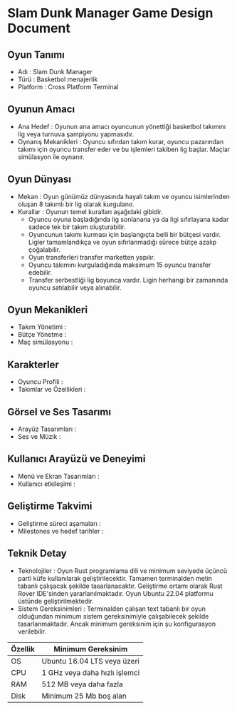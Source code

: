 # Slam Dunk Manager Game Design Document

## Oyun Tanımı

- Adı  : Slam Dunk Manager
- Türü : Basketbol menajerlik
- Platform : Cross Platform Terminal

## Oyunun Amacı

- Ana Hedef : Oyunun ana amacı oyuncunun yönettiği basketbol takımını lig veya turnuva şampiyonu yapmasıdır.
- Oynanış Mekanikleri : Oyuncu sıfırdan takım kurar, oyuncu pazarından takımı için oyuncu transfer eder ve bu işlemleri takiben lig başlar. Maçlar simülasyon ile oynanır.

## Oyun Dünyası

- Mekan : Oyun günümüz dünyasında hayali takım ve oyuncu isimlerinden oluşan 8 takımlı bir lig olarak kurgulanır.
- Kurallar : Oyunun temel kuralları aşağıdaki gibidir.
  - Oyuncu oyuna başladığında lig sonlanana ya da ligi sıfırlayana kadar sadece tek bir takım oluşturabilir.
  - Oyuncunun takımı kurması için başlangıçta belli bir bütçesi vardır. Ligler tamamlandıkça ve oyun sıfırlanmadığı sürece bütçe azalıp çoğalabilir.
  - Oyun transferleri transfer marketten yapılır.
  - Oyuncu takımını kurguladığında maksimum 15 oyuncu transfer edebilir.
  - Transfer serbestliği lig boyunca vardır. Ligin herhangi bir zamanında oyuncu satılabilir veya alınabilir.

## Oyun Mekanikleri

- Takım Yönetimi :
- Bütçe Yönetme :
- Maç simülasyonu : 

## Karakterler

- Oyuncu Profili :
- Takımlar ve Özellikleri :

## Görsel ve Ses Tasarımı

- Arayüz Tasarımları :
- Ses ve Müzik :

## Kullanıcı Arayüzü ve Deneyimi

- Menü ve Ekran Tasarımları :
- Kullanıcı etkileşimi :

## Geliştirme Takvimi

- Geliştirme süreci aşamaları :
- Milestones ve hedef tarihler :

## Teknik Detay

- Teknolojiler : Oyun Rust programlama dili ve minimum seviyede üçüncü parti küfe kullanılarak geliştirilecektir. Tamamen terminalden metin tabanlı çalışacak şekilde tasarlanacaktır. Geliştirme ortamı olarak Rust Rover IDE'sinden yararlanılmaktadır. Oyun Ubuntu 22.04 platformu üstünde geliştirilmektedir.  
- Sistem Gereksinimleri : Terminalden çalışan text tabanlı bir oyun olduğundan minimum sistem gereksinimiyle çalışabilecek şekilde tasarlanmaktadır. Ancak minimum gereksinim için şu konfigurasyon verilebilir.

| Özellik | Minimum Gereksinim            |
|---------|-------------------------------|
| OS      | Ubuntu 16.04 LTS veya üzeri   |
| CPU     | 1 GHz veya daha hızlı işlemci |
| RAM     | 512 MB veya daha fazla        |
| Disk    | Minimum 25 Mb boş alan        |
